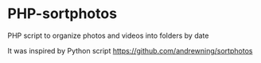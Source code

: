 # PHP-sortphotos
PHP script to organize photos and videos into folders by date

It was inspired by Python script https://github.com/andrewning/sortphotos

